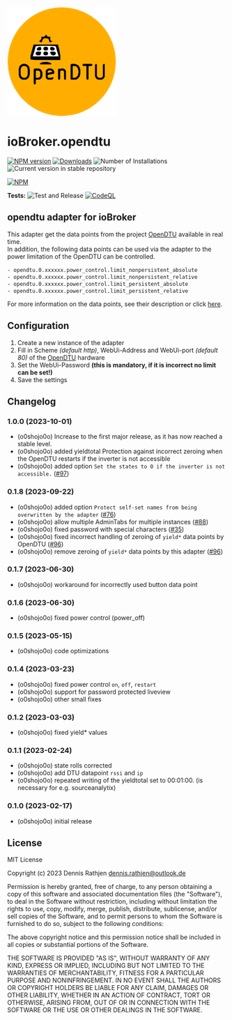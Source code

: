 ![Logo](admin/opendtu.png)
# ioBroker.opendtu

[![NPM version](https://img.shields.io/npm/v/iobroker.opendtu.svg)](https://www.npmjs.com/package/iobroker.opendtu)
[![Downloads](https://img.shields.io/npm/dm/iobroker.opendtu.svg)](https://www.npmjs.com/package/iobroker.opendtu)
![Number of Installations](https://iobroker.live/badges/opendtu-installed.svg)
![Current version in stable repository](https://iobroker.live/badges/opendtu-stable.svg)

[![NPM](https://nodei.co/npm/iobroker.opendtu.png?downloads=true)](https://nodei.co/npm/iobroker.opendtu/)

**Tests:** ![Test and Release](https://github.com/o0shojo0o/ioBroker.opendtu/workflows/Test%20and%20Release/badge.svg) [![CodeQL](https://github.com/o0shojo0o/ioBroker.opendtu/actions/workflows/codeql.yml/badge.svg)](https://github.com/o0shojo0o/ioBroker.opendtu/actions/workflows/codeql.yml)

## opendtu adapter for ioBroker

This adapter get the data points from the project [OpenDTU](https://github.com/tbnobody/OpenDTU) available in real time.  
In addition, the following data points can be used via the adapter to the power limitation of the OpenDTU can be controlled.

```
- opendtu.0.xxxxxx.power_control.limit_nonpersistent_absolute
- opendtu.0.xxxxxx.power_control.limit_nonpersistent_relative
- opendtu.0.xxxxxx.power_control.limit_persistent_absolute
- opendtu.0.xxxxxx.power_control.limit_persistent_relative  
```
For more information on the data points, see their description or click [here](https://github.com/tbnobody/OpenDTU/blob/master/docs/MQTT_Topics.md#inverter-limit-specific-topics).

## Configuration

1. Create a new instance of the adapter
2. Fill in Scheme *(default http)*, WebUi-Address and WebUi-port *(default 80)* of the [OpenDTU](https://github.com/tbnobody/OpenDTU) hardware 
3. Set the WebUi-Password **(this is mandatory, if it is incorrect no limit can be set!)**
4. Save the settings

## Changelog
<!--
 https://github.com/AlCalzone/release-script#usage
    npm run release major -- -p iobroker license --all 0.9.8 -> 1.0.0
    npm run release minor -- -p iobroker license --all 0.9.8 -> 0.10.0
    npm run release patch -- -p iobroker license --all 0.9.8 -> 0.9.9
    npm run release prerelease beta -- -p iobroker license --all v0.2.1 -> v0.2.2-beta.0
	Placeholder for the next version (at the beginning of the line):
	### **WORK IN PROGRESS**
-->
### 1.0.0 (2023-10-01)

- (o0shojo0o) Increase to the first major release, as it has now reached a stable level. 
- (o0shojo0o) added yieldtotal Protection against incorrect zeroing when the OpenDTU restarts if the inverter is not accessible
- (o0shojo0o) added option `Set the states to 0 if the inverter is not accessible.` ([#97](https://github.com/o0shojo0o/ioBroker.opendtu/issues/97))

### 0.1.8 (2023-09-22)

- (o0shojo0o) added option `Protect self-set names from being overwritten by the adapter` ([#76](https://github.com/o0shojo0o/ioBroker.opendtu/issues/76))
- (o0shojo0o) allow multiple AdminTabs for multiple instances ([#88](https://github.com/o0shojo0o/ioBroker.opendtu/issues/88))
- (o0shojo0o) fixed password with special characters ([#35](https://github.com/o0shojo0o/ioBroker.opendtu/issues/35))
- (o0shojo0o) fixed incorrect handling of zeroing of `yield*` data points by OpenDTU ([#96](https://github.com/o0shojo0o/ioBroker.opendtu/issues/96))
- (o0shojo0o) remove zeroing of `yield*` data points by this adapter ([#96](https://github.com/o0shojo0o/ioBroker.opendtu/issues/96))

### 0.1.7 (2023-06-30)

- (o0shojo0o) workaround for incorrectly used button data point

### 0.1.6 (2023-06-30)

- (o0shojo0o) fixed power control (power_off)

### 0.1.5 (2023-05-15)

- (o0shojo0o) code optimizations

### 0.1.4 (2023-03-23)

- (o0shojo0o) fixed power control `on`, `off`, `restart`
- (o0shojo0o) support for password protected liveview
- (o0shojo0o) other small fixes

### 0.1.2 (2023-03-03)

- (o0shojo0o) fixed yield* values

### 0.1.1 (2023-02-24)

- (o0shojo0o) state rolls corrected
- (o0shojo0o) add DTU datapoint `rssi` and `ip`
- (o0shojo0o) repeated writing of the yieldtotal set to 00:01:00. (is necessary for e.g. sourceanalytix)

### 0.1.0 (2023-02-17)

- (o0shojo0o) initial release

## License
MIT License

Copyright (c) 2023 Dennis Rathjen <dennis.rathjen@outlook.de>

Permission is hereby granted, free of charge, to any person obtaining a copy
of this software and associated documentation files (the "Software"), to deal
in the Software without restriction, including without limitation the rights
to use, copy, modify, merge, publish, distribute, sublicense, and/or sell
copies of the Software, and to permit persons to whom the Software is
furnished to do so, subject to the following conditions:

The above copyright notice and this permission notice shall be included in all
copies or substantial portions of the Software.

THE SOFTWARE IS PROVIDED "AS IS", WITHOUT WARRANTY OF ANY KIND, EXPRESS OR
IMPLIED, INCLUDING BUT NOT LIMITED TO THE WARRANTIES OF MERCHANTABILITY,
FITNESS FOR A PARTICULAR PURPOSE AND NONINFRINGEMENT. IN NO EVENT SHALL THE
AUTHORS OR COPYRIGHT HOLDERS BE LIABLE FOR ANY CLAIM, DAMAGES OR OTHER
LIABILITY, WHETHER IN AN ACTION OF CONTRACT, TORT OR OTHERWISE, ARISING FROM,
OUT OF OR IN CONNECTION WITH THE SOFTWARE OR THE USE OR OTHER DEALINGS IN THE
SOFTWARE.

